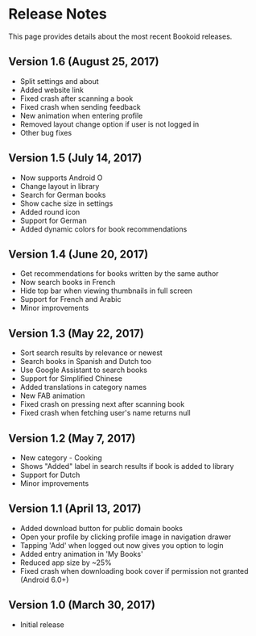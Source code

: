 # Release Notes

This page provides details about the most recent Bookoid releases.

## Version 1.6 (August 25, 2017)

* Split settings and about
* Added website link
* Fixed crash after scanning a book
* Fixed crash when sending feedback
* New animation when entering profile
* Removed layout change option if user is not logged in
* Other bug fixes

## Version 1.5 (July 14, 2017)

* Now supports Android O
* Change layout in library
* Search for German books
* Show cache size in settings
* Added round icon
* Support for German
* Added dynamic colors for book recommendations

## Version 1.4 (June 20, 2017)

* Get recommendations for books written by the same author
* Now search books in French
* Hide top bar when viewing thumbnails in full screen
* Support for French and Arabic
* Minor improvements

## Version 1.3 (May 22, 2017)

* Sort search results by relevance or newest
* Search books in Spanish and Dutch too
* Use Google Assistant to search books
* Support for Simplified Chinese
* Added translations in category names
* New FAB animation
* Fixed crash on pressing next after scanning book
* Fixed crash when fetching user's name returns null

## Version 1.2 (May 7, 2017)

* New category - Cooking
* Shows "Added" label in search results if book is added to library
* Support for Dutch
* Minor improvements

## Version 1.1 (April 13, 2017)

* Added download button for public domain books
* Open your profile by clicking profile image in navigation drawer
* Tapping 'Add' when logged out now gives you option to login
* Added entry animation in 'My Books'
* Reduced app size by ~25%
* Fixed crash when downloading book cover if permission not granted (Android 6.0+)

## Version 1.0 (March 30, 2017)

* Initial release
